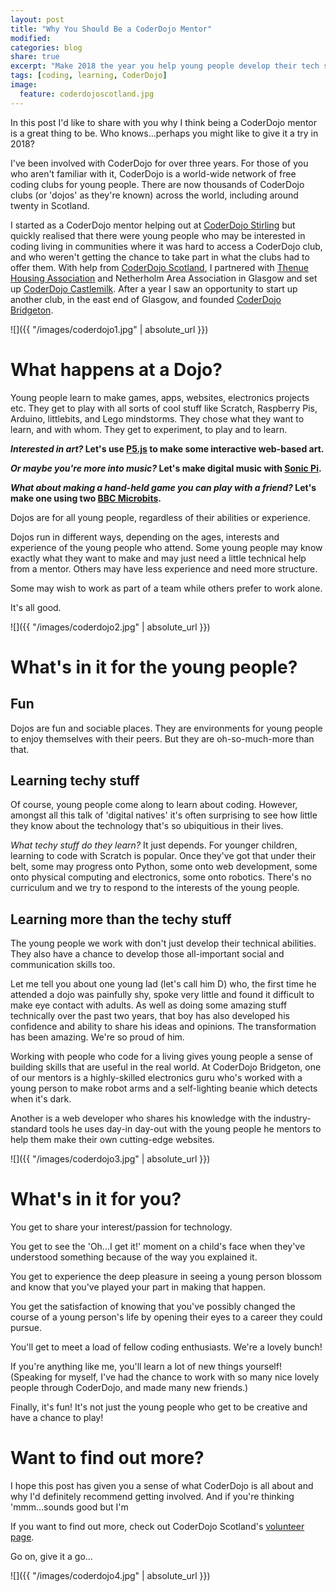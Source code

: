 ```yaml
---
layout: post
title: "Why You Should Be a CoderDojo Mentor"
modified:
categories: blog
share: true
excerpt: "Make 2018 the year you help young people develop their tech skills with CoderDojo. Here's why..."
tags: [coding, learning, CoderDojo]
image:
  feature: coderdojoscotland.jpg
---
```


In this post I'd like to share with you why I think being a CoderDojo mentor is a great thing to be. Who knows...perhaps you might like to give it a try in 2018? 

I've been involved with CoderDojo for over three years. For those of you who aren't familiar with it, CoderDojo is a world-wide network of free coding clubs for young people. There are now thousands of CoderDojo clubs (or 'dojos' as they're known) across the world, including around twenty in Scotland.

I started as a CoderDojo mentor helping out at [CoderDojo Stirling](http://coderdojostirling.com/) but quickly realised that there were young people who may be interested in coding living in communities where it was hard to access a CoderDojo club, and who weren't getting the chance to take part in what the clubs had to offer them. With help from [CoderDojo Scotland](http://coderdojoscotland.com/), I partnered with [Thenue Housing Association](http://www.thenuehousing.co.uk/) and Netherholm Area Association in Glasgow and set up [CoderDojo Castlemilk](http://coderdojoscotland.com/clubs/castlemilk). After a year I saw an opportunity to start up another club, in the east end of Glasgow, and founded [CoderDojo Bridgeton](http://coderdojoscotland.com/clubs/bridgeton). 

![]({{ "/images/coderdojo1.jpg" | absolute_url }})

# What happens at a Dojo?

Young people learn to make games, apps, websites, electronics projects etc. They get to play with all sorts of cool stuff like Scratch, Raspberry Pis, Arduino, littlebits, and Lego mindstorms. They chose what they want to learn, and with whom. They get to experiment, to play and to learn.   

**_Interested in art?_ Let's use [P5.js](https://p5js.org/) to make some interactive web-based art.**

**_Or maybe you're more into music?_ Let's make digital music with [Sonic Pi](http://sonic-pi.net/).**

**_What about making a hand-held game you can play with a friend?_ Let's make one using two [BBC Microbits](https://www.microbit.co.uk/home).**

Dojos are for all young people, regardless of their abilities or experience.

Dojos run in different ways, depending on the ages, interests and experience of the young people who attend. Some young people may know exactly what they want to make and may just need a little technical help from a mentor. Others may have less experience and need more structure. 

Some may wish to work as part of a team while others prefer to work alone. 

It's all good.

![]({{ "/images/coderdojo2.jpg" | absolute_url }})

# What's in it for the young people?

## Fun

Dojos are fun and sociable places. They are environments for young people to enjoy themselves with their peers. But they are oh-so-much-more than that.

## Learning techy stuff

Of course, young people come along to learn about coding. However, amongst all this talk of 'digital natives' it's often surprising to see how little they know about the technology that's so ubiquitious in their lives. 

_What techy stuff do they learn?_ It just depends. For younger children, learning to code with Scratch is popular. Once they've got that under their belt, some may progress onto Python, some onto web development, some onto physical computing and electronics, some onto robotics. There's no curriculum and we try to respond to the interests of the young people.

## Learning more than the techy stuff

The young people we work with don't just develop their technical abilities. They also have a chance to develop those all-important social and communication skills too.

Let me tell you about one young lad (let's call him D) who, the first time he attended a dojo was painfully shy, spoke very little and found it difficult to make eye contact with adults. As well as doing some amazing stuff technically over the past two years, that boy has also developed his confidence and ability to share his ideas and opinions. The transformation has been amazing. We're so proud of him. 

Working with people who code for a living gives young people a sense of building skills that are useful in the real world. At CoderDojo Bridgeton, one of our mentors is a highly-skilled electronics guru who's worked with a young person to make robot arms and a self-lighting beanie which detects when it's dark.

Another is a web developer who shares his knowledge with the industry-standard tools he uses day-in day-out with the young people he mentors to help them make their own cutting-edge websites.


![]({{ "/images/coderdojo3.jpg" | absolute_url }})


# What's in it for you?

You get to share your interest/passion for technology. 

You get to see the 'Oh...I get it!' moment on a child's face when they've understood something because of the way you explained it.

You get to experience the deep pleasure in seeing a young person blossom and know that you've played your part in making that happen.

You get the satisfaction of knowing that you've possibly changed the course of a young person's life by opening their eyes to a career they could pursue.

You'll get to meet a load of fellow coding enthusiasts. We're a lovely bunch! 

If you're anything like me, you'll learn a lot of new things yourself! (Speaking for myself, I've had the chance to work with so many nice lovely people through CoderDojo, and made many new friends.) 

Finally, it's fun! It's not just the young people who get to be creative and have a chance to play!


# Want to find out more?

I hope this post has given you a sense of what CoderDojo is all about and why I'd definitely recommend getting involved. And if you're thinking 'mmm...sounds good  but I'm 

If you want to find out more, check out CoderDojo Scotland's [volunteer page](http://coderdojoscotland.com/volunteer). 

Go on, give it a go...

![]({{ "/images/coderdojo4.jpg" | absolute_url }})
